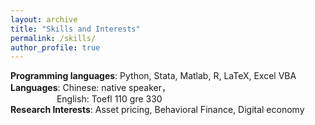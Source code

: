 ```yaml
---
layout: archive
title: "Skills and Interests"
permalink: /skills/
author_profile: true
---
```

**Programming languages**: Python, Stata, Matlab, R, LaTeX, Excel VBA  
**Languages**: Chinese: native speaker，   
&emsp; &emsp;&emsp;&emsp;&emsp;English: Toefl 110 gre 330  
**Research Interests**: Asset pricing, Behavioral Finance, Digital economy

